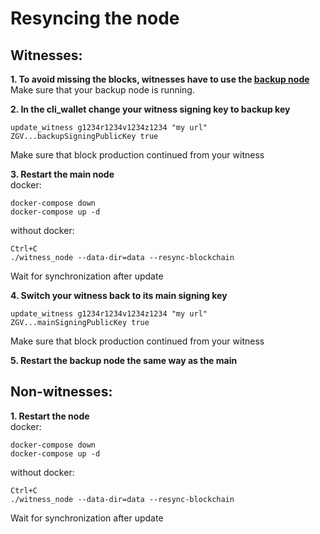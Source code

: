 # Resyncing the node

## Witnesses:

**1\. To avoid missing the blocks, witnesses have to use the [backup node](https://github.com/GravityProtocol/gravity-docs/blob/master/running-backup-node.md)**  
Make sure that your backup node is running.

**2\. In the cli_wallet change your witness signing key to backup key**
```
update_witness g1234r1234v1234z1234 "my url" ZGV...backupSigningPublicKey true
```
Make sure that block production continued from your witness

**3\. Restart the main node**  
docker:
```
docker-compose down
docker-compose up -d
```
without docker:
```
Ctrl+C
./witness_node --data-dir=data --resync-blockchain
```
Wait for synchronization after update

**4\. Switch your witness back to its main signing key**
```
update_witness g1234r1234v1234z1234 "my url" ZGV...mainSigningPublicKey true
```
Make sure that block production continued from your witness

**5\. Restart the backup node the same way as the main**
  
  
  
## Non-witnesses:

**1\. Restart the node**  
docker:
```
docker-compose down
docker-compose up -d
```
without docker:
```
Ctrl+C
./witness_node --data-dir=data --resync-blockchain
```
Wait for synchronization after update
